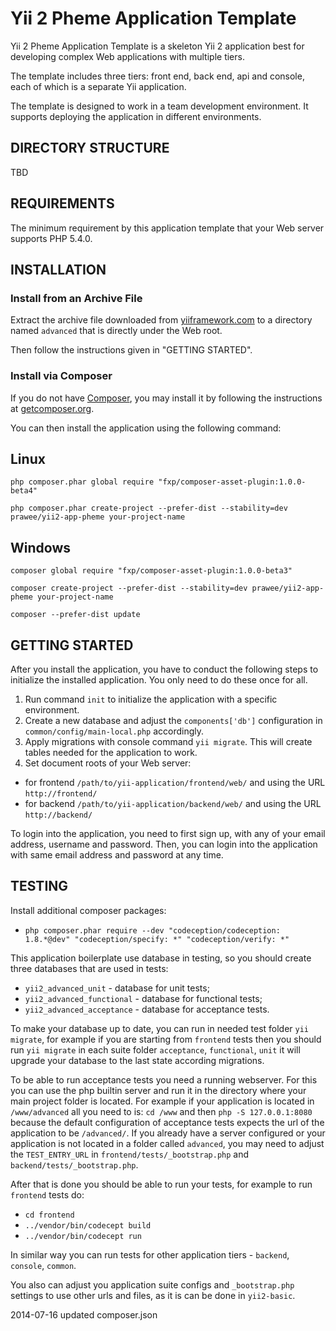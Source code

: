 Yii 2 Pheme Application Template
===================================

Yii 2 Pheme Application Template is a skeleton Yii 2 application best for
developing complex Web applications with multiple tiers.

The template includes three tiers: front end, back end, api and console, each of which
is a separate Yii application.

The template is designed to work in a team development environment. It supports
deploying the application in different environments.


DIRECTORY STRUCTURE
-------------------

TBD

REQUIREMENTS
------------

The minimum requirement by this application template that your Web server supports PHP 5.4.0.


INSTALLATION
------------

### Install from an Archive File

Extract the archive file downloaded from [yiiframework.com](http://www.yiiframework.com/download/) to
a directory named `advanced` that is directly under the Web root.

Then follow the instructions given in "GETTING STARTED".


### Install via Composer

If you do not have [Composer](http://getcomposer.org/), you may install it by following the instructions
at [getcomposer.org](http://getcomposer.org/doc/00-intro.md#installation-nix).

You can then install the application using the following command:

Linux
-------
~~~
php composer.phar global require "fxp/composer-asset-plugin:1.0.0-beta4"

php composer.phar create-project --prefer-dist --stability=dev prawee/yii2-app-pheme your-project-name
~~~

Windows
-------
~~~
composer global require "fxp/composer-asset-plugin:1.0.0-beta3"

composer create-project --prefer-dist --stability=dev prawee/yii2-app-pheme your-project-name

composer --prefer-dist update
~~~

GETTING STARTED
---------------

After you install the application, you have to conduct the following steps to initialize
the installed application. You only need to do these once for all.

1. Run command `init` to initialize the application with a specific environment.
2. Create a new database and adjust the `components['db']` configuration in `common/config/main-local.php` accordingly.
3. Apply migrations with console command `yii migrate`. This will create tables needed for the application to work.
4. Set document roots of your Web server:

- for frontend `/path/to/yii-application/frontend/web/` and using the URL `http://frontend/`
- for backend `/path/to/yii-application/backend/web/` and using the URL `http://backend/`

To login into the application, you need to first sign up, with any of your email address, username and password.
Then, you can login into the application with same email address and password at any time.

TESTING
-------

Install additional composer packages:
* `php composer.phar require --dev "codeception/codeception: 1.8.*@dev" "codeception/specify: *" "codeception/verify: *"`

This application boilerplate use database in testing, so you should create three databases that are used in tests:
* `yii2_advanced_unit` - database for unit tests;
* `yii2_advanced_functional` - database for functional tests;
* `yii2_advanced_acceptance` - database for acceptance tests.

To make your database up to date, you can run in needed test folder `yii migrate`, for example
if you are starting from `frontend` tests then you should run `yii migrate` in each suite folder `acceptance`, `functional`, `unit`
it will upgrade your database to the last state according migrations.

To be able to run acceptance tests you need a running webserver. For this you can use the php builtin server and run it in the directory where your main project folder is located. For example if your application is located in `/www/advanced` all you need to is:
`cd /www` and then `php -S 127.0.0.1:8080` because the default configuration of acceptance tests expects the url of the application to be `/advanced/`.
If you already have a server configured or your application is not located in a folder called `advanced`, you may need to adjust the `TEST_ENTRY_URL` in `frontend/tests/_bootstrap.php` and `backend/tests/_bootstrap.php`.

After that is done you should be able to run your tests, for example to run `frontend` tests do:

* `cd frontend`
* `../vendor/bin/codecept build`
* `../vendor/bin/codecept run`

In similar way you can run tests for other application tiers - `backend`, `console`, `common`.

You also can adjust you application suite configs and `_bootstrap.php` settings to use other urls and files, as it is can be done in `yii2-basic`.

2014-07-16 updated composer.json
